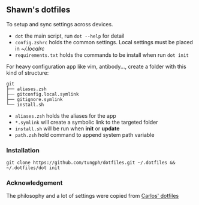 ## Shawn's dotfiles
To setup and sync settings across devices.
 - `dot` the main script, run `dot --help` for detail
 - `config.zshrc` holds the common settings. Local settings must be placed in *~/.localrc*
 - `requirements.txt` holds the commands to be install when run `dot init`

For heavy configuration app like vim, antibody..., create a folder with this kind of structure:
```text
git
├── aliases.zsh
├── gitconfig.local.symlink
├── gitignore.symlink
└── install.sh
```
- `aliases.zsh` holds the aliases for the app
- `*.symlink` will create a symbolic link to the targeted folder
- `install.sh` will be run when **init** or **update**
- `path.zsh` hold command to append system path variable


### Installation
```shell script
git clone https://github.com/tungph/dotfiles.git ~/.dotfiles && ~/.dotfiles/dot init
```
### Acknowledgement
The philosophy and a lot of settings were copied from [Carlos' dotfiles](https://github.com/caarlos0/dotfiles)
